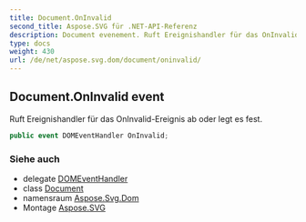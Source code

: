 ```yaml
---
title: Document.OnInvalid
second_title: Aspose.SVG für .NET-API-Referenz
description: Document evenement. Ruft Ereignishandler für das OnInvalidEreignis ab oder legt es fest.
type: docs
weight: 430
url: /de/net/aspose.svg.dom/document/oninvalid/
---
```

## Document.OnInvalid event

Ruft Ereignishandler für das OnInvalid-Ereignis ab oder legt es fest.

```csharp
public event DOMEventHandler OnInvalid;
```

### Siehe auch

* delegate [DOMEventHandler](../../../aspose.svg.dom.events/domeventhandler/)
* class [Document](../)
* namensraum [Aspose.Svg.Dom](../../document/)
* Montage [Aspose.SVG](../../../)


